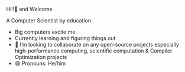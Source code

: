 Hi!!👋 and Welcome

A Computer Scientist by education. 
- Big computers excite me. 
- Currently learning and figuring things out 
- 👯 I’m looking to collaborate on any open-source projects especially high-performance computing, scientific computation & Compiler Optimization projects 
- 😄 Pronouns: He/him
